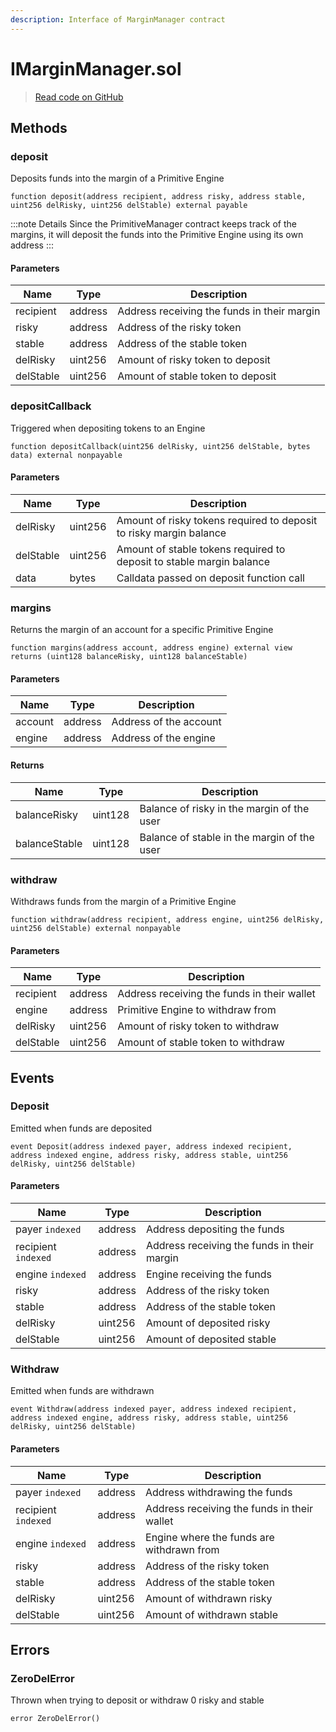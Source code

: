 ```yaml
---
description: Interface of MarginManager contract
---
```


# IMarginManager.sol
> [Read code on GitHub](https://github.com/primitivefinance/rmm-manager/tree/develop/contracts/interfaces/IMarginManager.sol)





## Methods

### deposit

Deposits funds into the margin of a Primitive Engine

```solidity title="Solidity"
function deposit(address recipient, address risky, address stable, uint256 delRisky, uint256 delStable) external payable
```


:::note Details
Since the PrimitiveManager contract keeps track of the margins, it                   will deposit the funds into the Primitive Engine using its own address
:::


#### Parameters

| Name | Type | Description |
|---|---|---|
| recipient | address | Address receiving the funds in their margin |
| risky | address | Address of the risky token |
| stable | address | Address of the stable token |
| delRisky | uint256 | Amount of risky token to deposit |
| delStable | uint256 | Amount of stable token to deposit |

### depositCallback

Triggered when depositing tokens to an Engine

```solidity title="Solidity"
function depositCallback(uint256 delRisky, uint256 delStable, bytes data) external nonpayable
```




#### Parameters

| Name | Type | Description |
|---|---|---|
| delRisky | uint256 | Amount of risky tokens required to deposit to risky margin balance |
| delStable | uint256 | Amount of stable tokens required to deposit to stable margin balance |
| data | bytes | Calldata passed on deposit function call |

### margins

Returns the margin of an account for a specific Primitive Engine

```solidity title="Solidity"
function margins(address account, address engine) external view returns (uint128 balanceRisky, uint128 balanceStable)
```




#### Parameters

| Name | Type | Description |
|---|---|---|
| account | address | Address of the account |
| engine | address | Address of the engine |

#### Returns

| Name | Type | Description |
|---|---|---|
| balanceRisky | uint128 |   Balance of risky in the margin of the user |
| balanceStable | uint128 |  Balance of stable in the margin of the user |

### withdraw

Withdraws funds from the margin of a Primitive Engine

```solidity title="Solidity"
function withdraw(address recipient, address engine, uint256 delRisky, uint256 delStable) external nonpayable
```




#### Parameters

| Name | Type | Description |
|---|---|---|
| recipient | address | Address receiving the funds in their wallet |
| engine | address | Primitive Engine to withdraw from |
| delRisky | uint256 | Amount of risky token to withdraw |
| delStable | uint256 | Amount of stable token to withdraw |



## Events

### Deposit

Emitted when funds are deposited

```solidity title="Solidity"
event Deposit(address indexed payer, address indexed recipient, address indexed engine, address risky, address stable, uint256 delRisky, uint256 delStable)
```




#### Parameters

| Name | Type | Description |
|---|---|---|
| payer `indexed` | address | Address depositing the funds |
| recipient `indexed` | address | Address receiving the funds in their margin |
| engine `indexed` | address | Engine receiving the funds |
| risky  | address | Address of the risky token |
| stable  | address | Address of the stable token |
| delRisky  | uint256 | Amount of deposited risky |
| delStable  | uint256 | Amount of deposited stable |

### Withdraw

Emitted when funds are withdrawn

```solidity title="Solidity"
event Withdraw(address indexed payer, address indexed recipient, address indexed engine, address risky, address stable, uint256 delRisky, uint256 delStable)
```




#### Parameters

| Name | Type | Description |
|---|---|---|
| payer `indexed` | address | Address withdrawing the funds |
| recipient `indexed` | address | Address receiving the funds in their wallet |
| engine `indexed` | address | Engine where the funds are withdrawn from |
| risky  | address | Address of the risky token |
| stable  | address | Address of the stable token |
| delRisky  | uint256 | Amount of withdrawn risky |
| delStable  | uint256 | Amount of withdrawn stable |



## Errors

### ZeroDelError

Thrown when trying to deposit or withdraw 0 risky and stable

```solidity title="Solidity"
error ZeroDelError()
```






